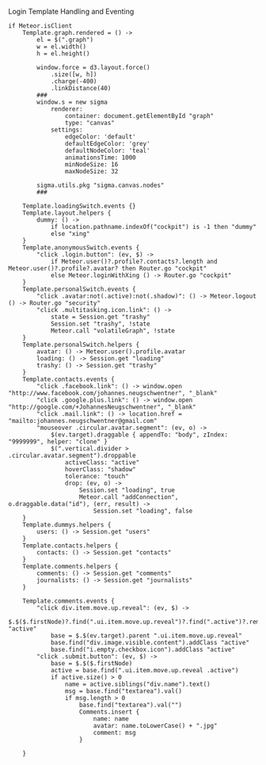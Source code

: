 Login Template Handling and Eventing

	if Meteor.isClient
		Template.graph.rendered = () ->
			el = $(".graph")
			w = el.width()
			h = el.height()

			window.force = d3.layout.force()
				.size([w, h])
				.charge(-400)
				.linkDistance(40)
			###
			window.s = new sigma 
				renderer:
					container: document.getElementById "graph"
					type: "canvas"
				settings:
					edgeColor: 'default'
					defaultEdgeColor: 'grey'
					defaultNodeColor: 'teal'
					animationsTime: 1000
					minNodeSize: 16
					maxNodeSize: 32

			sigma.utils.pkg "sigma.canvas.nodes"
			###

		Template.loadingSwitch.events {}
		Template.layout.helpers {
			dummy: () -> 
				if location.pathname.indexOf("cockpit") is -1 then "dummy"
				else "xing"
		}
		Template.anonymousSwitch.events {
			"click .login.button": (ev, $) -> 
				if Meteor.user()?.profile?.contacts?.length and Meteor.user()?.profile?.avatar? then Router.go "cockpit"
				else Meteor.loginWithXing () -> Router.go "cockpit"
		}
		Template.personalSwitch.events {
			"click .avatar:not(.active):not(.shadow)": () -> Meteor.logout () -> Router.go "security"
			"click .multitasking.icon.link": () -> 
				state = Session.get "trashy"
				Session.set "trashy", !state
				Meteor.call "volatileGraph", !state
		}
		Template.personalSwitch.helpers {
			avatar: () -> Meteor.user().profile.avatar
			loading: () -> Session.get "loading"
			trashy: () -> Session.get "trashy"
		}
		Template.contacts.events {
			"click .facebook.link": () -> window.open "http://www.facebook.com/johannes.neugschwentner", "_blank"
			"click .google.plus.link": () -> window.open "http://google.com/+JohannesNeugschwentner", "_blank"
			"click .mail.link": () -> location.href = "mailto:johannes.neugschwentner@gmail.com"
			"mouseover .circular.avatar.segment": (ev, o) ->  
				$(ev.target).draggable { appendTo: "body", zIndex: "9999999", helper: "clone" }
				$(".vertical.divider > .circular.avatar.segment").droppable
					activeClass: "active"
					hoverClass: "shadow"
					tolerance: "touch"
					drop: (ev, o) -> 
						Session.set "loading", true
						Meteor.call "addConnection", o.draggable.data("id"), (err, result) -> 
							Session.set "loading", false
		}
		Template.dummys.helpers {
			users: () -> Session.get "users"
		}
		Template.contacts.helpers {
			contacts: () -> Session.get "contacts"
		}
		Template.comments.helpers {
			comments: () -> Session.get "comments"
			journalists: () -> Session.get "journalists"
		}

		Template.comments.events {
			"click div.item.move.up.reveal": (ev, $) -> 
				$.$($.firstNode)?.find(".ui.item.move.up.reveal")?.find(".active")?.removeClass "active"
				base = $.$(ev.target).parent ".ui.item.move.up.reveal"
				base.find("div.image.visible.content").addClass "active"
				base.find("i.empty.checkbox.icon").addClass "active"
			"click .submit.button": (ev, $) ->
				base = $.$($.firstNode)
				active = base.find(".ui.item.move.up.reveal .active")
				if active.size() > 0
					name = active.siblings("div.name").text()
					msg = base.find("textarea").val()
					if msg.length > 0
						base.find("textarea").val("")
						Comments.insert {
							name: name
							avatar: name.toLowerCase() + ".jpg"
							comment: msg
						}

		}
